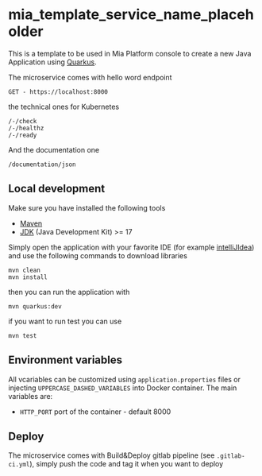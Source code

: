 # mia_template_service_name_placeholder
This is a template to be used in Mia Platform console to create a new Java Application using [Quarkus](https://quarkus.io).


The microservice comes with hello word endpoint
```
GET - https://localhost:8000
```
the technical ones for Kubernetes
```
/-/check
/-/healthz
/-/ready
```
And the documentation one
```
/documentation/json
```
## Local development
Make sure you have installed the following tools
* [Maven](https://maven.apache.org)
* [JDK](https://www.oracle.com/java/technologies/downloads/) (Java Development Kit) >= 17

Simply open the application with your favorite IDE (for example [intelliJIdea]( https://www.jetbrains.com/idea/)) and use the following commands to download libraries
```
mvn clean
mvn install
```
then you can run the application with
```
mvn quarkus:dev
```

if you want to run test you can use
```
mvn test
```
## Environment variables
All vcariables can be customized using `application.properties` files or injecting `UPPERCASE_DASHED_VARIABLES` into Docker container.
The main variables are:
* `HTTP_PORT` port of the container - default 8000

## Deploy
The microservice comes with Build&Deploy gitlab pipeline (see `.gitlab-ci.yml`), simply push the code and tag it when you want to deploy